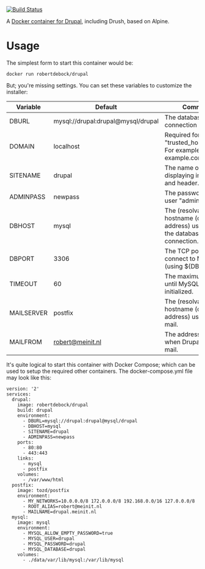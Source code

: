 [![Build Status](https://travis-ci.org/robertdebock/docker-drupal.svg?branch=master)](https://travis-ci.org/robertdebock/docker-drupal)

A [Docker container for Drupal](https://hub.docker.com/r/robertdebock/docker-drupal/), including Drush, based on Alpine.

# Usage
The simplest form to start this container would be:

    docker run robertdebock/drupal

But; you're missing settings. You can set these variables to customize the installer:

|Variable|Default|Commment|
|---|---|---|
|DBURL|mysql://drupal:drupal@mysql/drupal|The database connection string.|
|DOMAIN|localhost|Required for "trusted_host_patterns". For example: example.com.|
|SITENAME|drupal|The name of the site, displaying in the title and header.|
|ADMINPASS|newpass|The password for the user "admin".|
|DBHOST|mysql|The (resolvable) hostname (or IP address) used to test the database connection.|
|DBPORT|3306|The TCP port to us to connect to MySQL (using ${DBHOST}.)|
|TIMEOUT|60|The maximum to to wait until MySQL is initialized.|
|MAILSERVER|postfix|The (resolvable) hostname (or IP address) used to send mail.|
|MAILFROM|robert@meinit.nl|The address to use when Drupal sends mail.|

It's quite logical to start this container with Docker Compose; which can be used to setup the required other containers. The docker-compose.yml file may look like this:

    version: '2'
    services:
      drupal:
        image: robertdebock/drupal
        build: drupal
        environment:
          - DBURL=mysql://drupal:drupal@mysql/drupal
          - DBHOST=mysql
          - SITENAME=drupal
          - ADMINPASS=newpass
        ports:
          - 80:80
          - 443:443
        links:
          - mysql
          - postfix
        volumes:
          - /var/www/html
      postfix:
        image: tozd/postfix
        environment:
          - MY_NETWORKS=10.0.0.0/8 172.0.0.0/8 192.168.0.0/16 127.0.0.0/8
          - ROOT_ALIAS=robert@meinit.nl
          - MAILNAME=drupal.meinit.nl
      mysql:
        image: mysql
        environment:
          - MYSQL_ALLOW_EMPTY_PASSWORD=true
          - MYSQL_USER=drupal
          - MYSQL_PASSWORD=drupal
          - MYSQL_DATABASE=drupal
        volumes:
          - ./data/var/lib/mysql:/var/lib/mysql

